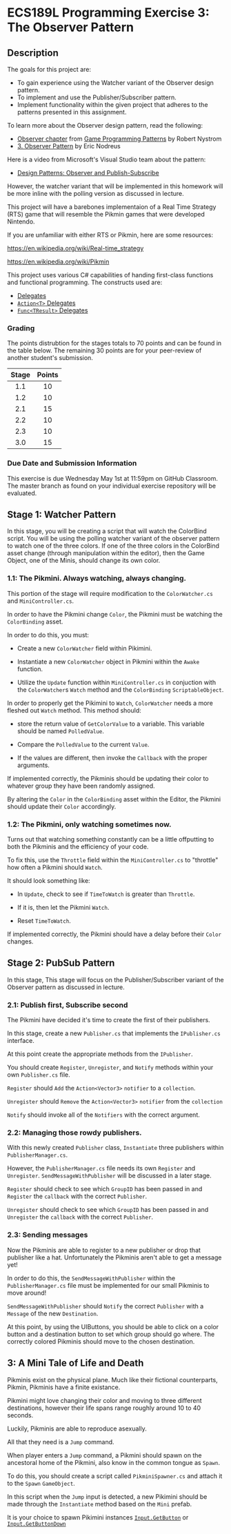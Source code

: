 # ECS189L Programming Exercise 3: The Observer Pattern

## Description

The goals for this project are:
* To gain experience using the Watcher variant of the Observer design pattern.
* To implement and use the Publisher/Subscriber pattern.
* Implement functionality within the given project that adheres to the patterns presented in this assignment.

To learn more about the Observer design pattern, read the following:
* [Observer chapter](http://gameprogrammingpatterns.com/observer.html) from [Game Programming Patterns](http://gameprogrammingpatterns.com/) by Robert Nystrom
* [3. Observer Pattern](https://www.habrador.com/tutorials/programming-patterns/3-observer-pattern/) by Eric Nodreus

Here is a video from Microsoft's Visual Studio team about the pattern:  
* [Design Patterns: Observer and Publish-Subscribe](https://www.youtube.com/watch?v=72bdaDl4KLM)  

However, the watcher variant that will be implemented in this homework will be more inline with the polling version as discussed in lecture.

This project will have a barebones implementaion of a Real Time Strategy (RTS) game that will resemble the Pikmin games that were developed Nintendo.

If you are unfamiliar with either RTS or Pikmin, here are some resources:

https://en.wikipedia.org/wiki/Real-time_strategy

https://en.wikipedia.org/wiki/Pikmin

This project uses various C# capabilities of handing first-class functions and functional programming. The constructs used are:
* [Delegates](https://docs.microsoft.com/en-us/dotnet/csharp/programming-guide/delegates/)
* [`Action<T>` Delegates](https://docs.microsoft.com/en-us/dotnet/api/system.action-1?view=netframework-4.8)
* [`Func<TResult>` Delegates](https://docs.microsoft.com/en-us/dotnet/api/system.func-1?view=netframework-4.8)

### Grading

The points distrubtion for the stages totals to 70 points and can be found in the table below. The remaining 30 points are for your peer-review of another student's submission.

| Stage | Points |
|:-----:|:------:|
|  1.1  |   10   |
|  1.2  |   10   |
|  2.1  |   15   |
|  2.2  |   10   |
|  2.3  |   10   |
|  3.0  |   15   |

### Due Date and Submission Information

This exercise is due Wednesday May 1st at 11:59pm on GitHub Classroom. The master branch as found on your individual exercise repository will be evaluated.

## Stage 1: Watcher Pattern
In this stage, you will be creating a script that will watch the ColorBind script.
You will be using the polling watcher variant of the observer pattern to watch one of the three colors.
If one of the three colors in the ColorBind asset change (through manipulation within the editor), then the Game Object, one of the Minis, should change its own color. 

### 1.1: The Pikmini. Always watching, always changing.

This portion of the stage will require modification to the `ColorWatcher.cs` and `MiniController.cs`.

In order to have the Pikmini change `Color`, the Pikmini must be watching the `ColorBinding` asset.

In order to do this, you must:

* Create a new `ColorWatcher` field within Pikimini.

* Instantiate a new `ColorWatcher` object in Pikmini within the `Awake` function.

* Utilize the `Update` function within `MiniController.cs` in conjuction with the `ColorWatcher`s `Watch` method and the `ColorBinding` `ScriptableObject`. 


In order to properly get the Pikimini to `Watch`, `ColorWatcher` needs a more fleshed out `Watch` method. This method should:

* store the return value  of  `GetColorValue` to a variable. This variable should be named `PolledValue`.

* Compare the `PolledValue` to the current `Value`. 

* If the values are different, then invoke the `Callback` with the proper arguments.

If implemented correctly, the Pikminis should be updating their color to whatever group they have been randomly assigned. 

By altering the `Color` in the `ColorBinding` asset within the Editor, the Pikmini should update their `Color` accordingly.

### 1.2: The Pikmini, only watching sometimes now.

Turns out that watching something constantly can be a little offputting to both the Pikminis and the efficiency of your code. 

To fix this, use the `Throttle` field within the `MiniController.cs` to "throttle" how often a Pikmini should `Watch`.

It should look something like:

*  In `Update`, check to see if `TimeToWatch` is greater than `Throttle`.

* If it is, then let the Pikmini `Watch`.

* Reset `TimeToWatch`.

If implemented correctly, the Pikmini should have a delay before their `Color` changes.

## Stage 2: PubSub Pattern
In this stage, This stage will focus on the Publisher/Subscriber variant of the Observer pattern as discussed in lecture. 

### 2.1: Publish first, Subscribe second

The Pikmini have decided it's time to create the first of their publishers.

In this stage, create a new `Publisher.cs` that implements the `IPublisher.cs` interface.

At this point create the appropriate methods from the `IPublisher`. 

You should create `Register`, `Unregister`, and `Notify` methods within your own `Publisher.cs` file.

`Register` should `Add` the `Action<Vector3>` `notifier` to a `collection`.

`Unregister` should `Remove` the `Action<Vector3>` `notifier` from the `collection`

`Notify` should invoke all of the `Notifiers` with the correct argument.

### 2.2: Managing those rowdy publishers.

With this newly created `Publisher` class, `Instantiate` three publishers within `PublisherManager.cs`.

However, the `PublisherManager.cs` file needs its own `Register` and `Unregister`. `SendMessageWithPublisher` will be discussed in a later stage.

`Register` should check to see which `GroupID` has been passed in and `Register` the `callback` with the correct `Publisher`.

`Unregister` should check to see which `GroupID` has been passed in and `Unregister` the `callback` with the correct `Publisher`.

### 2.3: Sending messages

Now the Pikminis are able to register to a new publisher or drop that publisher like a hat. Unfortunately the Pikminis aren't able to get a message yet!

In order to do this, the `SendMessageWithPublisher` within the `PublisherManager.cs` file must be implemented for our small Pikminis to move around! 

`SendMessageWithPublisher` should `Notify` the correct `Publisher` with a `Message` of the new `Destination`.

At this point, by using the UIButtons, you should be able to click on a color button and a destination button to set which group should go where. The correctly colored Pikminis should move to the chosen destination.

## 3: A Mini Tale of Life and Death
Pikminis exist on the physical plane. Much like their fictional counterparts, Pikmin, Pikminis have a finite existance. 

Pikmini might love changing their color and moving to three different destinations, however their life spans range roughly around 10 to 40 seconds. 

Luckily, Pikminis are able to reproduce asexually. 

All that they need is a `Jump` command.

When player enters a `Jump` command, a Pikmini should spawn on the ancestoral home of the Pikmini, also know in the common tongue as `Spawn`.

To do this, you should create a script called `PikminiSpawner.cs` and attach it to the `Spawn` `GameObject`.

In this script when the `Jump` input is detected, a new Pikimini should be made through the `Instantiate` method based on the `Mini` prefab.

It is your choice to spawn Pikimini instances [`Input.GetButton`](https://docs.unity3d.com/ScriptReference/Input.GetButton.html) or [`Input.GetButtonDown`](https://docs.unity3d.com/ScriptReference/Input.GetButtonDown.html)   

